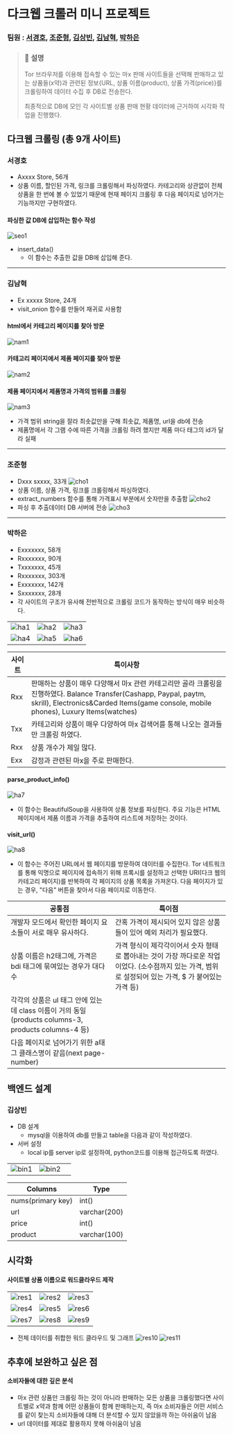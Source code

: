 # 다크웹 크롤러 미니 프로젝트
### 팀원 : [서경호](https://github.com/Lanternbit), [조준형](https://github.com/TheMac223), [김상빈](https://github.com/qlsdlgh), [김남혁](https://github.com/namaek2), [박하은](https://github.com/yellowgree)

> ### 📔 설명
> 
> Tor 브라우저를 이용해 접속할 수 있는 마x 판매 사이트들을 선택해 판매하고 있는 상품들(x약)과 관련된 정보{URL, 상품 이름(product), 상품 가격(price)}를 크롤링하여 데이터 수집 후 DB로 전송한다.
> 
> 최종적으로 DB에 모인 각 사이트별 상품 판매 현황 데이터에 근거하여 시각화 작업을 진행했다.

## 다크웹 크롤링 (총 9개 사이트)
### 서경호
- Axxxx Store, 56개
- 상품 이름, 할인된 가격, 링크를 크롤링해서 파싱하였다. 카테고리와 상관없이 전체 상품을 한 번에 볼 수 있었기 때문에 현재 페이지 크롤링 후 다음 페이지로 넘어가는 기능까지만 구현하였다.

#### 파싱한 값 DB에 삽입하는 함수 작성
![seo1](./img/seo1.png)
- insert_data()
    - 이 함수는 추출한 값을 DB에 삽입해 준다.
---
### 김남혁
- Ex xxxxx Store, 24개
- visit_onion 함수를 만들어 재귀로 사용함

#### html에서 카테고리 페이지를 찾아 방문
![nam1](./img/nam1.png)

#### 카테고리 페이지에서 제품 페이지를 찾아 방문
![nam2](./img/nam2.png)

#### 제품 페이지에서 제품명과 가격의 범위를 크롤링
![nam3](./img/nam3.png)
- 가격 범위 string을 잘라 최솟값만을 구해 최솟값, 제품명, url을 db에 전송
- 제품명에서 각 그램 수에 따른 가격을 크롤링 하려 했지만 제품 마다 태그의 id가 달라 실패

---
### 조준형
- Dxxx sxxxx, 33개
![cho1](./img/cho1.png)
- 상품 이름, 상품 가격, 링크를 크롤링해서 파싱하였다.
- extract_numbers 함수를 통해 가격표시 부분에서 숫자만을 추출함
![cho2](./img/cho2.png)
- 파싱 후 추출데이터 DB 서버에 전송
![cho3](./img/cho3.png)

---
### 박하은
- Exxxxxxx, 58개
- Rxxxxxxx, 90개
- Txxxxxxx, 45개
- Rxxxxxxx, 303개
- Exxxxxxx, 142개
- Sxxxxxxx, 28개
- 각 사이트의 구조가 유사해 전반적으로 크롤링 코드가 동작하는 방식이 매우 비슷하다.


| | | |
|---|---|---|
|![ha1](./img/ha1.png)|![ha2](./img/ha2.png)|![ha3](./img/ha3.png)|
|![ha4](./img/ha4.png)|![ha5](./img/ha5.png)|![ha6](./img/ha6.png)|

|사이트|특이사항|
|---|----|
|Rxx|판매하는 상품이 매우 다양해서 마x 관련 카테고리만 골라 크롤링을 진행하였다. Balance Transfer(Cashapp, Paypal, paytm, skrill), Electronics&Carded Items(game console, mobile phones), Luxury Items(watches)|
|Txx|카테고리와 상품이 매우 다양하여 마x 검색어를 통해 나오는 결과들만 크롤링 하였다.|
|Rxx|상품 개수가 제일 많다.|
|Exx|감정과 관련된 마x을 주로 판매한다.|


#### parse_product_info()
![ha7](./img/ha7.png)
- 이 함수는 BeautifulSoup을 사용하여 상품 정보를 파싱한다. 주요 기능은 HTML 페이지에서 제품 이름과 가격을 추출하여 리스트에 저장하는 것이다.
#### visit_url()
![ha8](./img/ha8.png)
- 이 함수는 주어진 URL에서 웹 페이지를 방문하여 데이터를 수집한다. Tor 네트워크를 통해 익명으로 페이지에 접속하기 위해 프록시를 설정하고 선택한 URI(다크 웹의 카테고리 페이지)를 반복하여 각 페이지의 상품 목록을 가져온다. 다음 페이지가 있는 경우, "다음" 버튼을 찾아서 다음 페이지로 이동한다.

|공통점|특이점|
|---|---|
|개발자 모드에서 확인한 페이지 요소들이 서로 매우 유사하다. |간혹 가격이 제시되어 있지 않은 상품들이 있어 예외 처리가 필요했다.|
|상품 이름은 h2태그에, 가격은 bdi 태그에 묶여있는 경우가 대다수|가격 형식이 제각각이어서 숫자 형태로 뽑아내는 것이 가장 까다로운 작업이었다. (소수점까지 있는 가격, 범위로 설정되어 있는 가격, $ 가 붙어있는 가격 등)|
|각각의 상품은 ul 태그 안에 있는데 class 이름이 거의 동일 (products columns-3, products columns-4 등)||
|다음 페이지로 넘어가기 위한 a태그  클래스명이 같음(next page-number)| |


## 백엔드 설계
### 김상빈
- DB 설계
    - mysql을 이용하여 db를 만들고 table을 다음과 같이 작성하였다.
- 서버 설정
    - local ip를 server ip로 설정하여, python코드를 이용해 접근하도록 하였다.

| | | |
|-|-|-|
|![bin1](./img/bin1.png)|![bin2](./img/bin2.png)|

|Columns|Type|
|-------|----|
|nums(primary key)|int()|
|url|varchar(200)|
|price|int()|
|product|varchar(100)|


## 시각화
#### 사이트별 상품 이름으로 워드클라우드 제작

| | | |
|-|-|-|
|![res1](./img/res1.png)|![res2](./img/res2.png)|![res3](./img/res3.png)|
|![res4](./img/res4.png)|![res5](./img/res5.png)|![res6](./img/res6.png)|
|![res7](./img/res7.png)|![res8](./img/res8.png)|![res9](./img/res9.png)|

- 전체 데이터를 취합한 워드 클라우드 및 그래프
![res10](./img/res10.png)
![res11](./img/res11.png)

## 추후에 보완하고 싶은 점
#### 소비자들에 대한 깊은 분석
- 마x 관련 상품만 크롤링 하는 것이 아니라 판매하는 모든 상품을 크롤링했다면 사이트별로 x약과 함께 어떤 상품들이 함께 판매하는지, 즉 마x 소비자들은 어떤 서비스를 같이 찾는지 소비자들에 대해 더 분석할 수 있지 않았을까 하는 아쉬움이 남음
- url 데이터를 제대로 활용하지 못해 아쉬움이 남음

